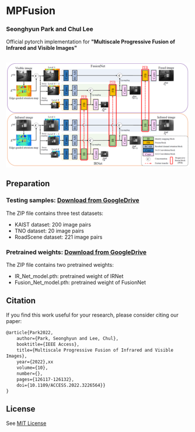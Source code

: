 # MPFusion

### Seonghyun Park and Chul Lee
Official pytorch implementation for **"Multiscale Progressive Fusion of Infrared and Visible Images"**

<p float="left">
  &emsp;&emsp; <img src="figs/overview.png" width="640" />
</p>

## Preparation
### Testing samples: [Download from GoogleDrive](https://drive.google.com/file/d/18FyyS-DUhDj4knvyX265Bi5vtVA4jEaL/view?usp=share_link)
The ZIP file contains three test datasets:
- KAIST dataset: 200 image pairs
- TNO dataset: 20 image pairs
- RoadScene dataset: 221 image pairs

### Pretrained weights: [Download from GoogleDrive](https://drive.google.com/file/d/1GSi2N0lBmane_wBAalyqbmUQmeXcA7D2/view?usp=share_link)
The ZIP file contains two pretrained weights:
- IR_Net_model.pth: pretrained weight of IRNet
- Fusion_Net_model.pth: pretrained weight of FusionNet

## Citation
If you find this work useful for your research, please consider citing our paper:
```
@article{Park2022,
    author={Park, Seonghyun and Lee, Chul},
    booktitle={IEEE Access},
    title={Multiscale Progressive Fusion of Infrared and Visible Images}, 
    year={2022},xx
    volume={10},
    number={},
    pages={126117-126132},
    doi={10.1109/ACCESS.2022.3226564}}
}
```

## License
See [MIT License](https://github.com/seonghyun0108/MPFusion/blob/main/LICENSE)
